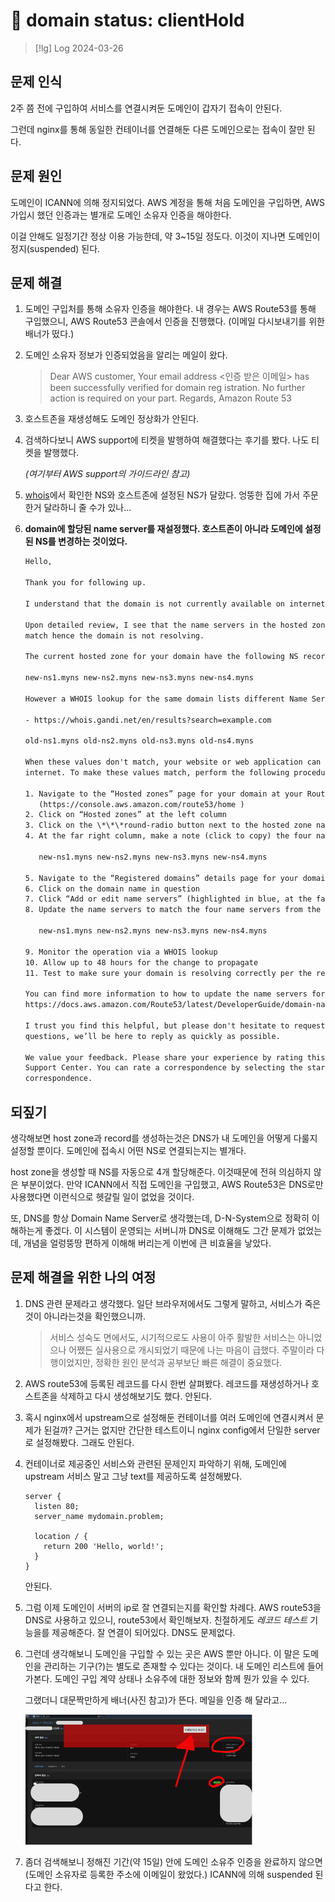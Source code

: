 # 󰏢 domain status: clientHold



> [!lg] Log 2024-03-26


## 문제 인식

2주 쯤 전에 구입하여 서비스를 연결시켜둔 도메인이 갑자기 접속이 안된다.

그런데 nginx를 통해 동일한 컨테이너를 연결해둔 다른 도메인으로는 접속이 잘만 된다.


## 문제 원인

도메인이 ICANN에 의해 정지되었다. AWS 계정을 통해 처음 도메인을 구입하면, AWS 가입시 했던 인증과는
별개로 도메인 소유자 인증을 해야한다.

이걸 안해도 일정기간 정상 이용 가능한데, 약 3~15일 정도다. 이것이 지나면 도메인이 정지(suspended)
된다.


## 문제 해결

1. 도메인 구입처를 통해 소유자 인증을 해야한다. 내 경우는 AWS Route53를 통해 구입했으니, AWS Route53
   콘솔에서 인증을 진행했다. (이메일 다시보내기를 위한 배너가 떴다.)
2. 도메인 소유자 정보가 인증되었음을 알리는 메일이 왔다.

   > Dear AWS customer,
   > Your email address <인증 받은 이메일> has been successfully verified for domain reg istration.
   > No further action is required on your part. Regards, Amazon Route 53

3. 호스트존을 재생성해도 도메인 정상화가 안된다.
4. 검색하다보니 AWS support에 티켓을 발행하여 해결했다는 후기를 봤다. 나도 티켓을 발행했다.

   _(여기부터 AWS support의 가이드라인 참고)_
5. [whois](https://whois.gandi.net/en/results?search=example.com)에서 확인한 NS와 호스트존에 설정된 NS가 달랐다. 엉뚱한 집에 가서 주문한거 달라하니 줄 수가 있나...
6. **domain에 할당된 name server를 재설정했다. 호스트존이 아니라 도메인에 설정된 NS를 변경하는 것이었다.**

   ```txt
   Hello,

   Thank you for following up.

   I understand that the domain is not currently available on internet. I will guide you further.

   Upon detailed review, I see that the name servers in the hosted zone and the public whois look up do not
   match hence the domain is not resolving.

   The current hosted zone for your domain have the following NS records:

   new-ns1.myns new-ns2.myns new-ns3.myns new-ns4.myns

   However a WHOIS lookup for the same domain lists different Name Server

   - https://whois.gandi.net/en/results?search=example.com

   old-ns1.myns old-ns2.myns old-ns3.myns old-ns4.myns

   When these values don't match, your website or web application can be intermittently unavailable on the
   internet. To make these values match, perform the following procedure:

   1. Navigate to the “Hosted zones” page for your domain at your Route 53 console
      (https://console.aws.amazon.com/route53/home )
   2. Click on “Hosted zones” at the left column
   3. Click on the \*\*\*round-radio button next to the hosted zone name associated with your domain.
   4. At the far right column, make a note (click to copy) the four name servers from this newly created hosted zone:

      new-ns1.myns new-ns2.myns new-ns3.myns new-ns4.myns

   5. Navigate to the “Registered domains” details page for your domain at your Route 53 console (Click “Registered domains” at the left column)
   6. Click on the domain name in question
   7. Click “Add or edit name servers” (highlighted in blue, at the far right of the page)
   8. Update the name servers to match the four name servers from the newly created hosted zone:

      new-ns1.myns new-ns2.myns new-ns3.myns new-ns4.myns

   9. Monitor the operation via a WHOIS lookup
   10. Allow up to 48 hours for the change to propagate
   11. Test to make sure your domain is resolving correctly per the record sets you have setup.

   You can find more information to how to update the name servers for your domain at the following link:
   https://docs.aws.amazon.com/Route53/latest/DeveloperGuide/domain-name-servers-glue-records.html

   I trust you find this helpful, but please don't hesitate to request more information, or ask additional
   questions, we’ll be here to reply as quickly as possible.

   We value your feedback. Please share your experience by rating this and other correspondences in the AWS
   Support Center. You can rate a correspondence by selecting the stars in the top right corner of the
   correspondence.
   ```


## 되짚기

생각해보면 host zone과 record를 생성하는것은 DNS가 내 도메인을 어떻게 다룰지 설정할 뿐이다. 도메인에
접속시 어떤 NS로 연결되는지는 별개다.

host zone을 생성할 때 NS를 자동으로 4개 할당해준다. 이것때문에 전혀 의심하지 않은 부분이었다. 만약
ICANN에서 직접 도메인을 구입했고, AWS Route53은 DNS로만 사용했다면 이런식으로 헷갈릴 일이 없었을
것이다.

또, DNS를 항상 Domain Name Server로 생각했는데, D-N-System으로 정확히 이해하는게 좋겠다. 이 시스템이
운영되는 서버니까 DNS로 이해해도 그간 문제가 없었는데, 개념을 얼렁뚱땅 편하게 이해해 버리는게 이번에
큰 비효율을 낳았다.


## 문제 해결을 위한 나의 여정

1. DNS 관련 문제라고 생각했다. 일단 브라우저에서도 그렇게 말하고, 서비스가 죽은것이 아니라는것을
   확인했으니까.

   > 서비스 성숙도 면에서도, 시기적으로도 사용이 아주 활발한 서비스는 아니었으나 어쨌든 실사용으로
   > 개시되었기 때문에 나는 마음이 급했다. 주말이라 다행이었지만, 정확한 원인 분석과 공부보단 빠른
   > 해결이 중요했다.

2. AWS route53에 등록된 레코드를 다시 한번 살펴봤다. 레코드를 재생성하거나 호스트존을 삭제하고 다시
   생성해보기도 했다. 안된다.
3. 혹시 nginx에서 upstream으로 설정해둔 컨테이너를 여러 도메인에 연결시켜서 문제가 된걸까? 근거는
   없지만 간단한 테스트이니 nginx config에서 단일한 server로 설정해봤다. 그래도 안된다.
4. 컨테이너로 제공중인 서비스와 관련된 문제인지 파악하기 위해, 도메인에 upstream 서비스 말고 그냥
   text를 제공하도록 설정해봤다.

   ```nginx
   server {
     listen 80;
     server_name mydomain.problem;

     location / {
       return 200 'Hello, world!';
     }
   }
   ```

   안된다.

5. 그럼 이제 도메인이 서버의 ip로 잘 연결되는지를 확인할 차례다. AWS route53을 DNS로 사용하고
   있으니, route53에서 확인해보자. 친절하게도 _레코드 테스트_ 기능을를 제공해준다. 잘 연결이
   되어있다. DNS도 문제없다.
6. 그런데 생각해보니 도메인을 구입할 수 있는 곳은 AWS 뿐만 아니다. 이 말은 도메인을 관리하는
   기구(?)는 별도로 존재할 수 있다는 것이다. 내 도메인 리스트에 들어가본다. 도메인 구입 계약 상태나
   소유주에 대한 정보와 함께 뭔가 있을 수 있다.

   그랬더니 대문짝만하게 배너(사진 참고)가 뜬다. 메일을 인증 해 달라고...

   ![배너 사진](./statics/AWS_domain_status:_clientHold.png)

7. 좀더 검색해보니 정해진 기간(약 15일) 안에 도메인 소유주 인증을 완료하지 않으면(도메인 소유자로
   등록한 주소에 이메일이 왔었다.) ICANN에 의해 suspended 된다고 한다.
